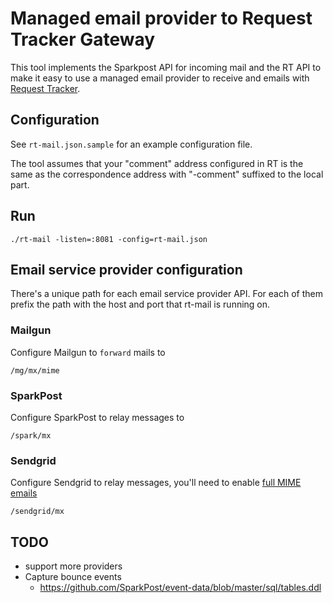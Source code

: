 # Managed email provider to Request Tracker Gateway

This tool implements the Sparkpost API for incoming mail and the RT API to
make it easy to use a managed email provider to receive and emails
with [Request Tracker](https://www.bestpractical.com/rt/).

## Configuration

See `rt-mail.json.sample` for an example configuration file.

The tool assumes that your "comment" address configured in RT is the same as
the correspondence address with "-comment" suffixed to the local part.

## Run

    ./rt-mail -listen=:8081 -config=rt-mail.json

## Email service provider configuration

There's a unique path for each email service provider API. For each of them
prefix the path with the host and port that rt-mail is running on.

### Mailgun

Configure Mailgun to `forward` mails to

    /mg/mx/mime

### SparkPost

Configure SparkPost to relay messages to

    /spark/mx

### Sendgrid

Configure Sendgrid to relay messages, you'll need to enable [full MIME emails](https://sendgrid.com/docs/for-developers/parsing-email/setting-up-the-inbound-parse-webhook/)

    /sendgrid/mx

## TODO

- support more providers
- Capture bounce events
  - https://github.com/SparkPost/event-data/blob/master/sql/tables.ddl

